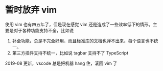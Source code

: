 # 暂时放弃 vim

<!--
ID: 9ebf7369-de98-40e3-ac3b-984e84e26e6f
Status: publish
Date: 2019-06-15T14:16:54
Modified: 2020-05-16T11:01:34
wp_id: 31
-->

使用 vim 也有四五年了，但是现在感觉 vim 还是造成了一些效率低下的情形。主要是对于各种功能支持不全，比如说

1. 补全功能，总是不完全好用，而且标准库的文档也弹不出来，每个语言也不统一。
2. 第三方插件支持不统一，比如说 tagbar 支持不了 TypeScript

2019-08 更新，vscode 总是把机器 hang 住，滚回 vim 了